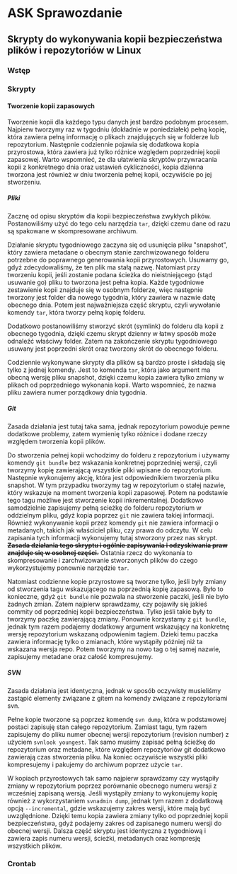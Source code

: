 # ASK Sprawozdanie
## Skrypty do wykonywania kopii bezpieczeństwa plików i repozytoriów w Linux

### Wstęp

### Skrypty

#### Tworzenie kopii zapasowych
Tworzenie kopii dla każdego typu danych jest bardzo podobnym procesem. Najpierw tworzymy raz w tygodniu (dokładnie w poniedziałek) pełną kopię, która zawiera pełną informację o plikach znajdujących się w folderze lub repozytorium. Następnie codziennie pojawia się dodatkowa kopia przyrostowa, która zawiera już tylko różnice względem poprzedniej kopii zapasowej. Warto wspomnieć, że dla ułatwienia skryptów przywracania kopii z konkretnego dnia oraz ustawień cykliczności, kopia dzienna tworzona jest również w dniu tworzenia pełnej kopii, oczywiście po jej stworzeniu. 

##### Pliki
Zacznę od opisu skryptów dla kopii bezpieczeństwa zwykłych plików. Postanowiliśmy użyć do tego celu narzędzia `tar`, dzięki czemu dane od razu są spakowane w skompresowane archiwum. 

Działanie skryptu tygodniowego zaczyna się od usunięcia pliku "snapshot", który zawiera metadane o obecnym stanie zarchwizowanego folderu potrzebne do poprawnego generowania kopii przyrostowych. Usuwamy go, gdyż zdecydowaliśmy, że ten plik ma stałą nazwę. Natomiast przy tworzeniu kopii, jeśli zostanie podana ścieżka do nieistniejącego (stąd usuwanie go) pliku to tworzona jest pełna kopia. Każde tygodniowe zestawienie kopii znajduje się w osobnym folderze, więc następnie tworzony jest folder dla nowego tygodnia, który zawiera w nazwie datę obecnego dnia. Potem jest najważniejsza część skryptu, czyli wywołanie komendy `tar`, która tworzy pełną kopię folderu.

Dodatkowo postanowiliśmy stworzyć skrót (symlink) do folderu dla kopii z obecnego tygodnia, dzięki czemu skrypt dzienny w łatwy sposób może odnaleźć właściwy folder. Zatem na zakończenie skryptu tygodniowego usuwany jest poprzedni skrót oraz tworzony skrót do obecnego folderu.

Codziennie wykonywane skrypty dla plików są bardzo proste i składają się tylko z jednej komendy. Jest to komenda `tar`, która jako argument ma obecną wersję pliku snapshot, dzięki czemu kopia zawiera tylko zmiany w plikach od poprzedniego wykonania kopii. Warto wspomnieć, że nazwa pliku zawiera numer porządkowy dnia tygodnia.

##### Git
Zasada działania jest tutaj taka sama, jednak repozytorium powoduje pewne dodatkowe problemy, zatem wymienię tylko różnice i dodane rzeczy względem tworzenia kopii plików.

Do stworzenia pełnej kopii wchodzimy do folderu z repozytorium i używamy komendy `git bundle` bez wskazania konkretnej poprzedniej wersji, czyli tworzymy kopię zawierającą wszystkie pliki wpisane do repozytorium. Następnie wykonujemy akcję, która jest odpowiednikiem tworzenia pliku snapshot. W tym przypadku tworzymy tag w repozytorium o stałej nazwie, który wskazuje na moment tworzenia kopii zapasowej. Potem na podstawie tego tagu możliwe jest stworzenie kopii inkrementalnej. Dodatkowo samodzielnie zapisujemy pełną scieżkę do folderu repozytorium w oddzielnym pliku, gdyż kopia poprzez `git` nie zawiera takiej informacji. Również wykonywanie kopii przez komendy `git` nie zawiera informacji o metadanych, takich jak właściciel pliku, czy prawa do odczytu. W celu zapisania tych informacji wykonujemy tutaj stworzony przez nas skrypt. ~~**Zasada działania tego skryptu i ogólnie zapisywania i odzyskiwania praw znajduje się w osobnej części.**~~ Ostatnia rzecz do wykonania to skompresowanie i zarchwizowanie stworzonych plików do czego wykorzystujemy ponownie narzędzie `tar`.

Natomiast codzienne kopie przyrostowe są tworzne tylko, jeśli były zmiany od stworzenia tagu wskazującego na poprzednią kopię zapasową. Było to konieczne, gdyż `git bundle` nie pozwala na stworzenie paczki, jeśli nie było żadnych zmian. Zatem najpierw sprawdzamy, czy pojawiły się jakieś commity od poprzedniej kopii bezpieczeństwa. Tylko jeśli takie były to tworzymy paczkę zawierającą zmiany. Ponownie korzystamy z `git bundle`, jednak tym razem podajemy dodatkowy argument wskazujący na konkretnę wersję repozytorium wskazaną odpowienim tagiem. Dzieki temu paczka zawiera informację tylko o zmianach, które wystąpiły później niż ta wskazana wersja repo. Potem tworzymy na nowo tag o tej samej nazwie, zapisujemy metadane oraz całość kompresujemy.

##### SVN
Zasada działania jest identyczna, jednak w sposób oczywisty musieliśmy zastąpić elementy związane z gitem na komendy związane z repozytoriami svn.

Pełne kopie tworzone są poprzez komendę `svn dump`, która w podstawowej postaci zapisuję stan całego repozytorium. Zamiast tagu, tym razem zapisujemy do pliku numer obecnej wersji repozytorium (revision number) z użyciem `svnlook youngest`. Tak samo musimy zapisać pełną ścieżkę do repozytorium oraz metadane, które względem repozytoriów git dodatkowo zawierają czas stworzenia pliku. Na koniec oczywiście wszystki pliki kompresujemy i pakujemy do archiwum poprzez użycie `tar`.

W kopiach przyrostowych tak samo najpierw sprawdzamy czy wystąpiły zmiany w repozytorium poprzez porównanie obecnego numeru wersji z wcześniej zapisaną wersją. Jeśli wystąpiły zmiany to wykonujemy kopię również z wykorzystaniem `svnadmin dump`, jednak tym razem z dodatkową opcją `--incremental`, gdzie wskazujemy zakres wersji, które mają być uwzględnione. Dzięki temu kopia zawiera zmiany tylko od poprzedniej kopii bezpieczeństwa, gdyż podajemy zakres od zapisanego numeru wersji do obecnej wersji. Dalsza część skryptu jest identyczna z tygodniową i zawiera zapis numeru wersji, ścieżki, metadanych oraz kompresję wszystkich plików.




### Crontab

